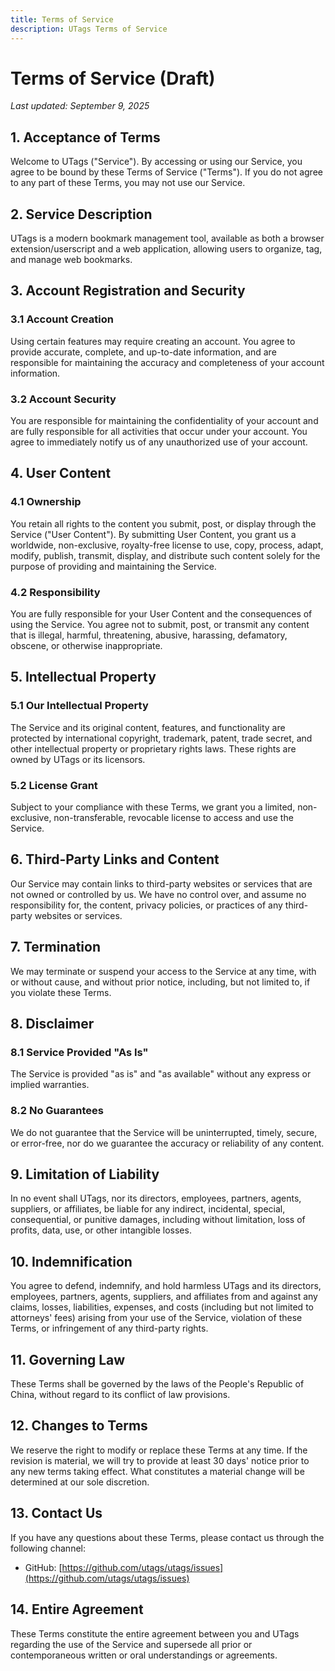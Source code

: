 ```yaml
---
title: Terms of Service
description: UTags Terms of Service
---
```


# Terms of Service (Draft)

_Last updated: September 9, 2025_

## 1. Acceptance of Terms

Welcome to UTags ("Service"). By accessing or using our Service, you agree to be bound by these Terms of Service ("Terms"). If you do not agree to any part of these Terms, you may not use our Service.

## 2. Service Description

UTags is a modern bookmark management tool, available as both a browser extension/userscript and a web application, allowing users to organize, tag, and manage web bookmarks.

## 3. Account Registration and Security

### 3.1 Account Creation

Using certain features may require creating an account. You agree to provide accurate, complete, and up-to-date information, and are responsible for maintaining the accuracy and completeness of your account information.

### 3.2 Account Security

You are responsible for maintaining the confidentiality of your account and are fully responsible for all activities that occur under your account. You agree to immediately notify us of any unauthorized use of your account.

## 4. User Content

### 4.1 Ownership

You retain all rights to the content you submit, post, or display through the Service ("User Content"). By submitting User Content, you grant us a worldwide, non-exclusive, royalty-free license to use, copy, process, adapt, modify, publish, transmit, display, and distribute such content solely for the purpose of providing and maintaining the Service.

### 4.2 Responsibility

You are fully responsible for your User Content and the consequences of using the Service. You agree not to submit, post, or transmit any content that is illegal, harmful, threatening, abusive, harassing, defamatory, obscene, or otherwise inappropriate.

## 5. Intellectual Property

### 5.1 Our Intellectual Property

The Service and its original content, features, and functionality are protected by international copyright, trademark, patent, trade secret, and other intellectual property or proprietary rights laws. These rights are owned by UTags or its licensors.

### 5.2 License Grant

Subject to your compliance with these Terms, we grant you a limited, non-exclusive, non-transferable, revocable license to access and use the Service.

## 6. Third-Party Links and Content

Our Service may contain links to third-party websites or services that are not owned or controlled by us. We have no control over, and assume no responsibility for, the content, privacy policies, or practices of any third-party websites or services.

## 7. Termination

We may terminate or suspend your access to the Service at any time, with or without cause, and without prior notice, including, but not limited to, if you violate these Terms.

## 8. Disclaimer

### 8.1 Service Provided "As Is"

The Service is provided "as is" and "as available" without any express or implied warranties.

### 8.2 No Guarantees

We do not guarantee that the Service will be uninterrupted, timely, secure, or error-free, nor do we guarantee the accuracy or reliability of any content.

## 9. Limitation of Liability

In no event shall UTags, nor its directors, employees, partners, agents, suppliers, or affiliates, be liable for any indirect, incidental, special, consequential, or punitive damages, including without limitation, loss of profits, data, use, or other intangible losses.

## 10. Indemnification

You agree to defend, indemnify, and hold harmless UTags and its directors, employees, partners, agents, suppliers, and affiliates from and against any claims, losses, liabilities, expenses, and costs (including but not limited to attorneys' fees) arising from your use of the Service, violation of these Terms, or infringement of any third-party rights.

## 11. Governing Law

These Terms shall be governed by the laws of the People's Republic of China, without regard to its conflict of law provisions.

## 12. Changes to Terms

We reserve the right to modify or replace these Terms at any time. If the revision is material, we will try to provide at least 30 days' notice prior to any new terms taking effect. What constitutes a material change will be determined at our sole discretion.

## 13. Contact Us

If you have any questions about these Terms, please contact us through the following channel:

- GitHub: [https://github.com/utags/utags/issues](https://github.com/utags/utags/issues)

## 14. Entire Agreement

These Terms constitute the entire agreement between you and UTags regarding the use of the Service and supersede all prior or contemporaneous written or oral understandings or agreements.
